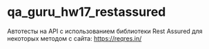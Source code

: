 # qa_guru_hw17_restassured
Автотесты на API с использованием библиотеки Rest Assured для некоторых методом с сайта: https://reqres.in/
